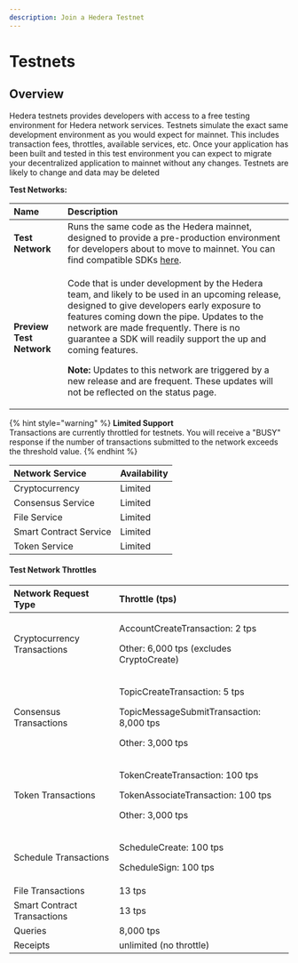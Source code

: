 ```yaml
---
description: Join a Hedera Testnet
---
```


# Testnets

## Overview

Hedera testnets provides developers with access to a free testing environment for Hedera network services. Testnets simulate the exact same development environment as you would expect for mainnet. This includes transaction fees, throttles, available services, etc. Once your application has been built and tested in this test environment you can expect to migrate your decentralized application to mainnet without any changes. Testnets are likely to change and data may be deleted

**Test Networks:**

<table>
  <thead>
    <tr>
      <th style="text-align:left"><b>Name</b>
      </th>
      <th style="text-align:left">Description</th>
    </tr>
  </thead>
  <tbody>
    <tr>
      <td style="text-align:left"><b>Test Network</b>
      </td>
      <td style="text-align:left">Runs the same code as the Hedera mainnet, designed to provide a pre-production
        environment for developers about to move to mainnet. You can find compatible
        SDKs <a href="../docs/sdks/#hedera-supported-sdks">here</a>.</td>
    </tr>
    <tr>
      <td style="text-align:left"><b>Preview Test Network</b>
      </td>
      <td style="text-align:left">
        <p>Code that is under development by the Hedera team, and likely to be used
          in an upcoming release, designed to give developers early exposure to features
          coming down the pipe. Updates to the network are made frequently. There
          is no guarantee a SDK will readily support the up and coming features.</p>
        <p></p>
        <p><b>Note: </b>Updates to this network are triggered by a new release and
          are frequent. These updates will not be reflected on the status page.</p>
      </td>
    </tr>
  </tbody>
</table>

{% hint style="warning" %}
**Limited Support**  
Transactions are currently throttled for testnets. You will receive a "BUSY" response if the number of transactions submitted to the network exceeds the threshold value.
{% endhint %}

| Network Service | Availability  |
| :--- | :--- |
| Cryptocurrency | Limited |
| Consensus Service | Limited |
| File Service | Limited |
| Smart Contract Service | Limited  |
| Token Service | Limited |

#### Test Network Throttles

<table>
  <thead>
    <tr>
      <th style="text-align:left">Network Request Type</th>
      <th style="text-align:left">Throttle (tps)</th>
    </tr>
  </thead>
  <tbody>
    <tr>
      <td style="text-align:left">Cryptocurrency Transactions</td>
      <td style="text-align:left">
        <p>AccountCreateTransaction: 2 tps</p>
        <p>Other: 6,000 tps (excludes CryptoCreate)</p>
      </td>
    </tr>
    <tr>
      <td style="text-align:left">Consensus Transactions</td>
      <td style="text-align:left">
        <p>TopicCreateTransaction: 5 tps</p>
        <p>TopicMessageSubmitTransaction: 8,000 tps</p>
        <p>Other: 3,000 tps</p>
      </td>
    </tr>
    <tr>
      <td style="text-align:left">Token Transactions</td>
      <td style="text-align:left">
        <p>TokenCreateTransaction: 100 tps</p>
        <p>TokenAssociateTransaction: 100 tps</p>
        <p>Other: 3,000 tps</p>
      </td>
    </tr>
    <tr>
      <td style="text-align:left">Schedule Transactions</td>
      <td style="text-align:left">
        <p>ScheduleCreate: 100 tps</p>
        <p>ScheduleSign: 100 tps</p>
      </td>
    </tr>
    <tr>
      <td style="text-align:left">File Transactions</td>
      <td style="text-align:left">13 tps</td>
    </tr>
    <tr>
      <td style="text-align:left">Smart Contract Transactions</td>
      <td style="text-align:left">13 tps</td>
    </tr>
    <tr>
      <td style="text-align:left">Queries</td>
      <td style="text-align:left">8,000 tps</td>
    </tr>
    <tr>
      <td style="text-align:left">Receipts</td>
      <td style="text-align:left">unlimited (no throttle)</td>
    </tr>
  </tbody>
</table>

